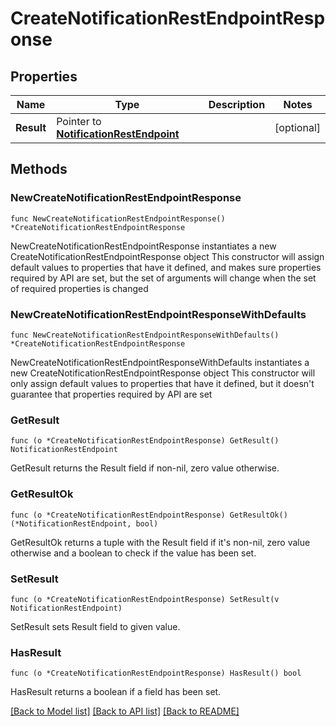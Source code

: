 # CreateNotificationRestEndpointResponse

## Properties

Name | Type | Description | Notes
------------ | ------------- | ------------- | -------------
**Result** | Pointer to [**NotificationRestEndpoint**](NotificationRestEndpoint.md) |  | [optional] 

## Methods

### NewCreateNotificationRestEndpointResponse

`func NewCreateNotificationRestEndpointResponse() *CreateNotificationRestEndpointResponse`

NewCreateNotificationRestEndpointResponse instantiates a new CreateNotificationRestEndpointResponse object
This constructor will assign default values to properties that have it defined,
and makes sure properties required by API are set, but the set of arguments
will change when the set of required properties is changed

### NewCreateNotificationRestEndpointResponseWithDefaults

`func NewCreateNotificationRestEndpointResponseWithDefaults() *CreateNotificationRestEndpointResponse`

NewCreateNotificationRestEndpointResponseWithDefaults instantiates a new CreateNotificationRestEndpointResponse object
This constructor will only assign default values to properties that have it defined,
but it doesn't guarantee that properties required by API are set

### GetResult

`func (o *CreateNotificationRestEndpointResponse) GetResult() NotificationRestEndpoint`

GetResult returns the Result field if non-nil, zero value otherwise.

### GetResultOk

`func (o *CreateNotificationRestEndpointResponse) GetResultOk() (*NotificationRestEndpoint, bool)`

GetResultOk returns a tuple with the Result field if it's non-nil, zero value otherwise
and a boolean to check if the value has been set.

### SetResult

`func (o *CreateNotificationRestEndpointResponse) SetResult(v NotificationRestEndpoint)`

SetResult sets Result field to given value.

### HasResult

`func (o *CreateNotificationRestEndpointResponse) HasResult() bool`

HasResult returns a boolean if a field has been set.


[[Back to Model list]](../README.md#documentation-for-models) [[Back to API list]](../README.md#documentation-for-api-endpoints) [[Back to README]](../README.md)


